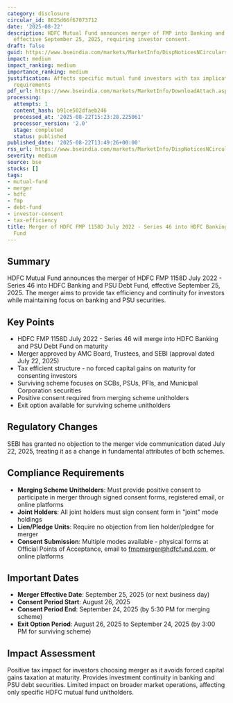 ```yaml
---
category: disclosure
circular_id: 8625d66f67073712
date: '2025-08-22'
description: HDFC Mutual Fund announces merger of FMP into Banking and PSU Debt Fund
  effective September 25, 2025, requiring investor consent.
draft: false
guid: https://www.bseindia.com/markets/MarketInfo/DispNoticesNCirculars.aspx?Noticeid={70C4D062-EAAC-4106-BA23-E9C2E99D914F}&noticeno=20250822-60&dt=08/22/2025&icount=60&totcount=66&flag=0
impact: medium
impact_ranking: medium
importance_ranking: medium
justification: Affects specific mutual fund investors with tax implications and consent
  requirements
pdf_url: https://www.bseindia.com/markets/MarketInfo/DownloadAttach.aspx?id=20250822-60&attachedId=9b38161e-3ca9-443f-92c5-2a04a3eabdc0
processing:
  attempts: 1
  content_hash: b91ce502dfaeb246
  processed_at: '2025-08-22T15:23:28.225061'
  processor_version: '2.0'
  stage: completed
  status: published
published_date: '2025-08-22T13:49:26+00:00'
rss_url: https://www.bseindia.com/markets/MarketInfo/DispNoticesNCirculars.aspx?Noticeid={70C4D062-EAAC-4106-BA23-E9C2E99D914F}&noticeno=20250822-60&dt=08/22/2025&icount=60&totcount=66&flag=0
severity: medium
source: bse
stocks: []
tags:
- mutual-fund
- merger
- hdfc
- fmp
- debt-fund
- investor-consent
- tax-efficiency
title: Merger of HDFC FMP 1158D July 2022 - Series 46 into HDFC Banking and PSU Debt
  Fund
---
```


## Summary

HDFC Mutual Fund announces the merger of HDFC FMP 1158D July 2022 - Series 46 into HDFC Banking and PSU Debt Fund, effective September 25, 2025. The merger aims to provide tax efficiency and continuity for investors while maintaining focus on banking and PSU securities.

## Key Points

- HDFC FMP 1158D July 2022 - Series 46 will merge into HDFC Banking and PSU Debt Fund on maturity
- Merger approved by AMC Board, Trustees, and SEBI (approval dated July 22, 2025)
- Tax efficient structure - no forced capital gains on maturity for consenting investors
- Surviving scheme focuses on SCBs, PSUs, PFIs, and Municipal Corporation securities
- Positive consent required from merging scheme unitholders
- Exit option available for surviving scheme unitholders

## Regulatory Changes

SEBI has granted no objection to the merger vide communication dated July 22, 2025, treating it as a change in fundamental attributes of both schemes.

## Compliance Requirements

- **Merging Scheme Unitholders**: Must provide positive consent to participate in merger through signed consent forms, registered email, or online platforms
- **Joint Holders**: All joint holders must sign consent form in "joint" mode holdings
- **Lien/Pledge Units**: Require no objection from lien holder/pledgee for merger
- **Consent Submission**: Multiple modes available - physical forms at Official Points of Acceptance, email to fmpmerger@hdfcfund.com, or online platforms

## Important Dates

- **Merger Effective Date**: September 25, 2025 (or next business day)
- **Consent Period Start**: August 26, 2025
- **Consent Period End**: September 24, 2025 (by 5:30 PM for merging scheme)
- **Exit Option Period**: August 26, 2025 to September 24, 2025 (by 3:00 PM for surviving scheme)

## Impact Assessment

Positive tax impact for investors choosing merger as it avoids forced capital gains taxation at maturity. Provides investment continuity in banking and PSU debt securities. Limited impact on broader market operations, affecting only specific HDFC mutual fund unitholders.
